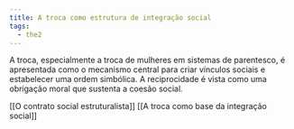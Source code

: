```yaml
---
title: A troca como estrutura de integração social
tags:
  - the2
---
```

A troca, especialmente a troca de mulheres em sistemas de parentesco, é apresentada como o mecanismo central para criar vínculos sociais e estabelecer uma ordem simbólica. A reciprocidade é vista como uma obrigação moral que sustenta a coesão social.

[[O contrato social estruturalista]]
[[A troca como base da integração social]]


